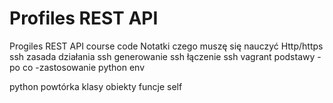 # Profiles REST API

Progiles REST API course code 
Notatki czego muszę się nauczyć
Http/https
ssh
zasada działania ssh
generowanie ssh
łączenie ssh 
vagrant podstawy
-po co 
-zastosowanie
python env

python powtórka 
klasy 
obiekty 
funcje 
self